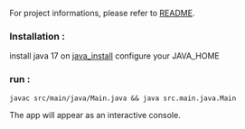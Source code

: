 For project informations, please refer to [README](README.md).

### Installation :
install java 17 on [java_install](https://www.oracle.com/java/technologies/javase/jdk17-archive-downloads.html)
configure your JAVA_HOME

### run :
`javac src/main/java/Main.java && java src.main.java.Main`

The app will appear as an interactive console.